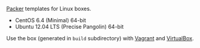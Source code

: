 [Packer](http://packer.io) templates for Linux boxes.

* CentOS 6.4 (Minimal) 64-bit
* Ubuntu 12.04 LTS (Precise Pangolin) 64-bit

Use the box (generated in `build` subdirectory) with
[Vagrant](http://vagrantup.com) and [VirtualBox](http://virtualbox.org).
